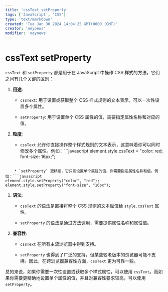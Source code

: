 ```yaml
---
title: 'cssText setProperty'
tags: ['JavaScript', 'CSS']
type: 'text/markdown'
created: 'Tue Jan 30 2024 14:04:25 GMT+0000 (GMT)'
creator: 'oeyoews'
modifier: 'oeyoews'
---
```


# cssText setProperty

`cssText` 和 `setProperty` 都是用于在 JavaScript 中操作 CSS 样式的方法，它们之间有几个关键的区别：

1. **用途**:

    * `cssText`: 用于设置或获取整个 CSS 样式规则的文本表示，可以一次性设置多个属性。

    * `setProperty`: 用于设置单个 CSS 属性的值，需要指定属性名称和对应的值。

1. **粒度**:

    * `cssText` 允许你直接操作整个样式规则的文本表示，这意味着你可以同时修改多个属性。例如：```javascript
element.style.cssText = "color: red; font-size: 16px;";
```

    * `setProperty` 更精细，它只能设置单个属性的值，你需要指定属性名称和值。例如：```javascript
element.style.setProperty("color", "red");
element.style.setProperty("font-size", "16px");
```

1. **语法**:

    * `cssText` 的语法是直接将整个 CSS 规则的文本赋值给 `style.cssText` 属性。

    * `setProperty` 的语法是通过方法调用，需要提供属性名称和属性值。

1. **兼容性**:

    * `cssText` 在所有主流浏览器中得到支持。

    * `setProperty` 也得到了广泛的支持，但某些较老版本的浏览器可能不支持。因此，在跨浏览器兼容性方面，`cssText` 更为可靠一些。

总的来说，如果你需要一次性设置或获取多个样式属性，可以使用 `cssText`。而如果你需要更精确地设置单个属性的值，并且对兼容性要求较高，可以使用 `setProperty`。
